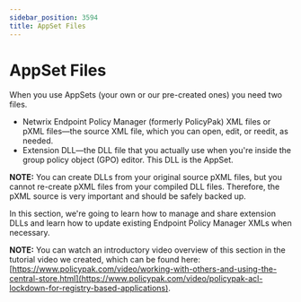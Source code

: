 ```yaml
---
sidebar_position: 3594
title: AppSet Files
---
```


# AppSet Files

When you use AppSets (your own or our pre-created ones) you need two files.

* Netwrix Endpoint Policy Manager (formerly PolicyPak) XML files or pXML files—the source XML file, which you can open, edit, or reedit, as needed.
* Extension DLL—the DLL file that you actually use when you're inside the group policy object (GPO) editor. This DLL is the AppSet.

**NOTE:** You can create DLLs from your original source pXML files, but you cannot re-create pXML files from your compiled DLL files. Therefore, the pXML source is very important and should be safely backed up.

In this section, we're going to learn how to manage and share extension DLLs and learn how to update existing Endpoint Policy Manager XMLs when necessary.

**NOTE:** You can watch an introductory video overview of this section in the tutorial video we created, which can be found here: [https://www.policypak.com/video/working-with-others-and-using-the-central-store.html](https://www.policypak.com/video/policypak-acl-lockdown-for-registry-based-applications).